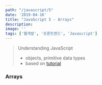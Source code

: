 ```yaml
---
path: "/javascript/5"
date: '2019-04-16'
title: "JavaScript 5 - Arrays"
description: 
image: ''
tags: ['웹개발', '프론트엔드', 'Javascript']
---
```

> Understanding JavaScript
> - objects, primitive data types
> - based on [tutorial](http://javascript.info/)

### Arrays